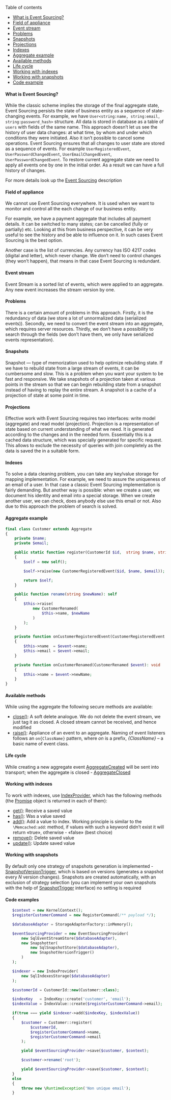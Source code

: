 Table of contents
* [What is Event Sourcing?](https://github.com/mmasiukevich/service-bus/blob/master/doc/en_event_sourcing.md#what-is-event-sourcing)
* [Field of appliance](https://github.com/mmasiukevich/service-bus/blob/master/doc/en_event_sourcing.md#field-of-appliance)
* [Event stream](https://github.com/mmasiukevich/service-bus/blob/master/doc/en_event_sourcing.md#event-stream)
* [Problems](https://github.com/mmasiukevich/service-bus/blob/master/doc/en_event_sourcing.md#problems)
* [Snapshots](https://github.com/mmasiukevich/service-bus/blob/master/doc/en_event_sourcing.md#snapshots)
* [Projections](https://github.com/mmasiukevich/service-bus/blob/master/doc/en_event_sourcing.md#projections)
* [Indexes](https://github.com/mmasiukevich/service-bus/blob/master/doc/en_event_sourcing.md#indexes)
* [Aggregate example](https://github.com/mmasiukevich/service-bus/blob/master/doc/en_event_sourcing.md#aggregate-example)
* [Available methods](https://github.com/mmasiukevich/service-bus/blob/master/doc/en_event_sourcing.md#available-methods)
* [Life cycle](https://github.com/mmasiukevich/service-bus/blob/master/doc/en_event_sourcing.md#life-cycle)
* [Working with indexes](https://github.com/mmasiukevich/service-bus/blob/master/doc/en_event_sourcing.md#working-with-indexes)
* [Working with snapshots](https://github.com/mmasiukevich/service-bus/blob/master/doc/en_event_sourcing.md#working-with-snapshots)
* [Code example](https://github.com/mmasiukevich/service-bus/blob/master/doc/en_event_sourcing.md#code-examples)

#### What is Event Sourcing?
While the classic scheme implies the storage of the final aggregate state, Event Sourcing persists the state of business entity as a sequence of state-changing events. For example, we have ```User<string:name, string:email, string:password_hash>``` structure. All data is stored in database as a table of ```users``` with fields of the same name. This approach doesn’t let us see the history of user data changes: at what time, by whom and under which conditions they were initiated. Also it isn’t possible to cancel some operations. Event Sourcing ensures that all changes to user state are stored as a sequence of events. For example ```UserRegisteredEvent```, ```UserPasswordChangedEvent```, ```UserEmailChangedEvent```, ```UserPasswordChangedEvent```. To restore current aggregate state we need to apply all events one by one in the initial order. As a result we can have a full history of changes.

For more details look up the [Event Sourcing](https://microservices.io/patterns/data/event-sourcing.html) description

#### Field of appliance
We cannot use Event Sourcing everywhere. It is used when we want to monitor and control all the each change of our business entity.

For example, we have a payment aggregate that includes all payment details. It can be switched to many states; can be cancelled (fully or partially) etc. Looking at this from business perspective, it can be very useful to see the history and be able to influence on it. In such cases Event Sourcing is the best option.

Another case is the list of currencies. Any currency has ISO 4217 codes (digital and letter), which never change. We don’t need to control changes (they won’t happen), that means in that case Event Sourcing is redundant.

#### Event stream
Event Stream is a sorted list of events, which were applied to an aggregate. Any new event increases the stream version by one.

#### Problems
There is a certain amount of problems in this approach. Firstly, it is the redundancy of data (we store a lot of unnormalized data (serialized events)). Secondly, we need to convert the event stream into an aggregate, which requires server resources. Thirdly, we don’t have a possibility to search through the fields (we don’t have them, we only have serialized events representation).

#### Snapshots
Snapshot — type of memorization used to help optimize rebuilding state. If we have to rebuild state from a large stream of events, it can be cumbersome and slow. This is a problem when you want your system to be fast and responsive. We take snapshots of a projection taken at various points in the stream so that we can begin rebuilding state from a snapshot instead of having to replay the entire stream. A snapshot is a cache of a projection of state at some point in time.

#### Projections
Effective work with Event Sourcing requires two interfaces: write model (aggregate) and read model (projection). Projection is a representation of state based on current understanding of what we need. It is generated according to the changes and in the needed form. Essentially this is a cached data structure, which was specially generated for specific request. This allows to exclude the necessity of queries with join completely as the data is saved the in a suitable form.

#### Indexes
To solve a data cleaning problem, you can take any key/value storage for mapping implementation. For example, we need to assure the uniqueness of an email of a user. In that case a classic Event Sourcing implementation is fairly demanding. But another way is possible: when we create a user, we document his identity and email into a special storage. When we create another user, we can check, does anybody else use this email or not. Also due to this approach the problem of search is solved.

#### Aggregate example
```php
final class Customer extends Aggregate
{
    private $name;
    private $email;

    public static function register(CustomerId $id,  string $name, string $email): self
    {
        $self = new self();

        $self->raise(new CustomerRegisteredEvent($id, $name, $email));

        return $self;
    }

    public function rename(string $newName): self
    {
        $this->raise(
            new CustomerRenamed(
                $this->name, $newName
            )
        );
    }

    private function onCustomerRegisteredEvent(CustomerRegisteredEvent $event): void
    {
        $this->name  = $event->name;
        $this->email = $event->email;
    }

    private function onCustomerRenamed(CustomerRenamed $event): void
    {
        $this->name = $event->newName;
    }
}
```
#### Available methods
While using the aggregate the following secure methods are available:
* [close()](https://github.com/mmasiukevich/service-bus/blob/master/src/EventSourcing/Aggregate.php#L138): A soft delete analogue. We do not delete the event stream, we just tag it as closed. A closed stream cannot be received, and hence modified
* [raise()](https://github.com/mmasiukevich/service-bus/blob/master/src/EventSourcing/Aggregate.php#L108): Appliance of an event to an aggregate. Naming of event listeners follows an ```on{ClassName}``` pattern, where *on* is a prefix, *{ClassName}* – a basic name of event class.

#### Life cycle
While creating a new aggregate event [AggregateCreated](https://github.com/mmasiukevich/service-bus/blob/master/src/EventSourcing/Contract/AggregateCreated.php) will be sent into transport;  when the aggregate is closed - [AggregateClosed](https://github.com/mmasiukevich/service-bus/blob/master/src/EventSourcing/Contract/AggregateClosed.php)

#### Working with indexes
To work with indexes, use [IndexProvider](https://github.com/mmasiukevich/service-bus/blob/master/src/IndexProvider.php), which has the following methods  (the [Promise](https://github.com/amphp/amp/blob/master/lib/Promise.php) object is returned in each of them):
* [get()](https://github.com/mmasiukevich/service-bus/blob/master/src/IndexProvider.php#L54): Receive a saved value
* [has()](https://github.com/mmasiukevich/service-bus/blob/master/src/IndexProvider.php#L83): Was a value saved
* [add()](https://github.com/mmasiukevich/service-bus/blob/master/src/IndexProvider.php#111): Add a value to index. Working principle is similar to the ```\Memcached:add```: method, if values with such a keyword didn’t exist it will return «true», otherwise - «false» (best choice)
* [remove()](https://github.com/mmasiukevich/service-bus/blob/master/src/IndexProvider.php#142): Delete saved value
* [update()](https://github.com/mmasiukevich/service-bus/blob/master/src/IndexProvider.php#158): Update saved value

#### Working with snapshots
By default only one strategy of snapshots generation is implemented - [SnapshotVersionTrigger](https://github.com/mmasiukevich/service-bus/blob/master/src/EventSourcing/SnapshotTrigger/SnapshotVersionTrigger.php), which is based on versions (generates a snapshot every *N* version changes). Snapshots are created automatically, with an exclusion of strategy selection (you can implement your own snapshots with the help of  [SnapshotTrigger](https://github.com/mmasiukevich/service-bus/blob/master/src/EventSourcing/SnapshotTrigger/SnapshotTrigger.php) interface) no setting is required

#### Code examples
```php
   $context = new KernelContext();
   $registerCustomerCommand = new RegisterCommand(/** payload */);

   $databaseAdapter = StorageAdapterFactory::inMemory();

   $eventSourcingProvider = new EventSourcingProvider(
       new SqlEventStreamStore($databaseAdapter),
       new Snapshotter(
           new SqlSnapshotStore($databaseAdapter),
           new SnapshotVersionTrigger()
       )
   );

   $indexer = new IndexProvider(
       new SqlIndexesStorage($databaseAdapter)
   );

   $customerId = CustomerId::new(Customer::class);

   $indexKey   = IndexKey::create('customer', 'email');
   $indexValue = IndexValue::create($registerCustomerCommand->email);

   if(true === yield $indexer->add($indexKey, $indexValue))
   {
       $customer = Customer::register(
           $customerId,
           $registerCustomerCommand->name,
           $registerCustomerCommand->email
       );

       yield $eventSourcingProvider->save($customer, $context);

       $customer->rename('root');

       yield $eventSourcingProvider->save($customer, $context);
   }
   else
   {
       throw new \RuntimeException('Non unique email');
   }
```

